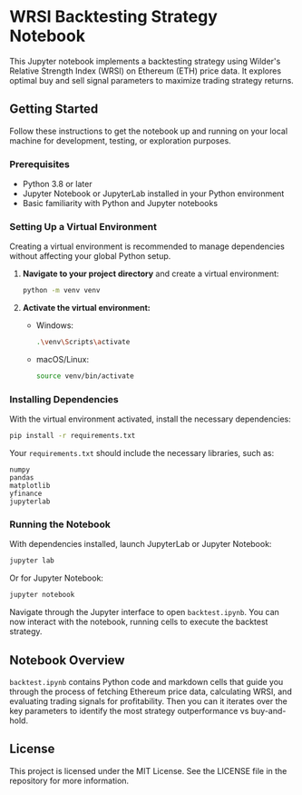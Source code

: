 # WRSI Backtesting Strategy Notebook

This Jupyter notebook implements a backtesting strategy using Wilder's Relative Strength Index (WRSI) on Ethereum (ETH) price data. It explores optimal buy and sell signal parameters to maximize trading strategy returns.

## Getting Started

Follow these instructions to get the notebook up and running on your local machine for development, testing, or exploration purposes.

### Prerequisites

- Python 3.8 or later
- Jupyter Notebook or JupyterLab installed in your Python environment
- Basic familiarity with Python and Jupyter notebooks

### Setting Up a Virtual Environment

Creating a virtual environment is recommended to manage dependencies without affecting your global Python setup.

1. **Navigate to your project directory** and create a virtual environment:

   ```bash
   python -m venv venv
   ```

2. **Activate the virtual environment:**

   - Windows:

     ```bash
     .\venv\Scripts\activate
     ```

   - macOS/Linux:

     ```bash
     source venv/bin/activate
     ```

### Installing Dependencies

With the virtual environment activated, install the necessary dependencies:

```bash
pip install -r requirements.txt
```

Your `requirements.txt` should include the necessary libraries, such as:

```
numpy
pandas
matplotlib
yfinance
jupyterlab
```

### Running the Notebook

With dependencies installed, launch JupyterLab or Jupyter Notebook:

```bash
jupyter lab
```

Or for Jupyter Notebook:

```bash
jupyter notebook
```

Navigate through the Jupyter interface to open `backtest.ipynb`. You can now interact with the notebook, running cells to execute the backtest strategy.

## Notebook Overview

`backtest.ipynb` contains Python code and markdown cells that guide you through the process of fetching Ethereum price data, calculating WRSI, and evaluating trading signals for profitability. Then you can it iterates over the key parameters to identify the most strategy outperformance vs buy-and-hold.

## License

This project is licensed under the MIT License. See the LICENSE file in the repository for more information.
